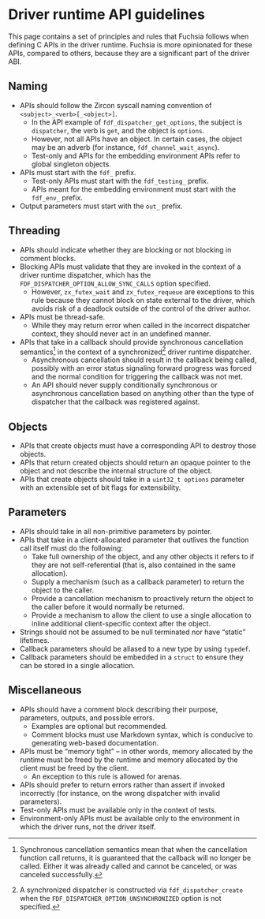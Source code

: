 # Driver runtime API guidelines

This page contains a set of principles and rules that Fuchsia follows when defining
C APIs in the driver runtime. Fuchsia is more opinionated for these APIs, compared to
others, because they are a significant part of the driver ABI.

## Naming

- APIs should follow the Zircon syscall naming convention of `<subject>_<verb>[_<object>]`.
  - In the API example of `fdf_dispatcher_get_options`, the subject is `dispatcher`,
    the verb is `get`, and  the object is `options`.
  - However, not all APIs have an object. In certain cases, the object may be an adverb
    (for instance, `fdf_channel_wait_async`).
  - Test-only and APIs for the embedding environment APIs refer to global singleton objects.
- APIs must start with the `fdf_` prefix.
  - Test-only APIs must start with the `fdf_testing_` prefix.
  - APIs meant for the embedding environment must start with the `fdf_env_` prefix.
- Output parameters must start with the `out_` prefix.

## Threading

- APIs should indicate whether they are blocking or not blocking in comment blocks.
- Blocking APIs must validate that they are invoked in the context of a driver runtime
  dispatcher, which has the `FDF_DISPATCHER_OPTION_ALLOW_SYNC_CALLS` option specified.
  - However, `zx_futex_wait` and `zx_futex_requeue` are exceptions to this rule because they
    cannot block on state external to the driver, which avoids risk of a deadlock outside
    of the control of the driver author.
- APIs must be thread-safe.
  - While they may return error when called in the incorrect dispatcher context, they should
    never act in an undefined manner.
- APIs that take in a callback should provide synchronous cancellation semantics[^1]
  in the context of a synchronized[^2] driver runtime dispatcher.
  - Asynchronous cancellation should result in the callback being called, possibly with an error
    status signaling forward progress was forced and the normal condition for triggering the
    callback was not met.
  - An API should never supply conditionally synchronous or asynchronous cancellation based on
    anything other than the type of dispatcher that the callback was registered against.

[^1]: Synchronous cancellation semantics mean that when the cancellation function call returns, it is guaranteed that the callback will no longer be called. Either it was already called and cannot be canceled, or was canceled successfully.

[^2]: A synchronized dispatcher is constructed via `fdf_dispatcher_create` when the `FDF_DISPATCHER_OPTION_UNSYNCHRONIZED` option is not specified.

## Objects

- APIs that create objects must have a corresponding API to destroy those objects.
- APIs that return created objects should return an opaque pointer to the object and not describe
  the internal structure of the object.
- APIs that create objects should take in a `uint32_t options` parameter with an extensible set
  of bit flags for extensibility.

## Parameters

- APIs should take in all non-primitive parameters by pointer.
- APIs that take in a client-allocated parameter that outlives the function call itself must do
  the following:
  - Take full ownership of the object, and any other objects it refers to if they are not
    self-referential (that is, also contained in the same allocation).
  - Supply a mechanism (such as a callback parameter) to return the object to the caller.
  - Provide a cancellation mechanism to proactively return the object to the caller before
    it would normally be returned.
  - Provide a mechanism to allow the client to use a single allocation to inline additional
    client-specific context after the object.
- Strings should not be assumed to be null terminated nor have “static” lifetimes.
- Callback parameters should be aliased to a new type by using `typedef`.
- Callback parameters should be embedded in a `struct` to ensure they can be stored in a single
  allocation.

## Miscellaneous

- APIs should have a comment block describing their purpose, parameters, outputs, and
  possible errors.
  - Examples are optional but recommended.
  - Comment blocks must use Markdown syntax, which is conducive to generating web-based
    documentation.
- APIs must be “memory tight” – in other words, memory allocated by the runtime must be
  freed by the runtime and memory allocated by the client must be freed by the client.
  -  An exception to this rule is allowed for arenas.
- APIs should prefer to return errors rather than assert if invoked incorrectly (for
  instance, on the wrong dispatcher with invalid parameters).
- Test-only APIs must be available only in the context of tests.
- Environment-only APIs must be available only to the environment in which the driver runs,
  not the driver itself.
